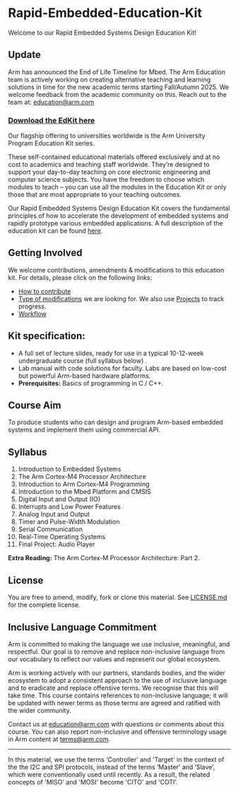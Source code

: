 
# Rapid-Embedded-Education-Kit

Welcome to our Rapid Embedded Systems Design Education Kit!

## Update

Arm has announced the End of Life Timeline for Mbed. The Arm Education team is actively working on creating alternative teaching and learning solutions in time for the new academic terms starting Fall/Autumn 2025. We welcome feedback from the academic community on this. Reach out to the team at: education@arm.com

### [Download the EdKit here](https://github.com/arm-university/Rapid-Embedded-Education-Kit/archive/refs/heads/main.zip)

Our flagship offering to universities worldwide is the Arm University Program Education Kit series.

These self-contained educational materials offered exclusively and at no cost to academics and teaching staff worldwide. They’re designed to support your day-to-day teaching on core electronic engineering and computer science subjects. You have the freedom to choose which modules to teach – you can use all the modules in the Education Kit or only those that are most appropriate to your teaching outcomes.

Our Rapid Embedded Systems Design Education Kit covers the fundamental principles of how to accelerate the development of embedded systems and rapidly prototype various embedded applications. A full description of the education kit can be found [here](https://www.arm.com/resources/education/education-kits/rapid-embedded-systems). 

## Getting Involved
We welcome contributions, amendments & modifications to this education kit. For details, please click on the following links:

* [How to contribute](https://github.com/arm-university/Rapid-Embedded-Education-Kit/blob/main/Contributions_and_Modifications/Contributions_And_Modifications.md)
* [Type of modifications](https://github.com/arm-university/Rapid-Embedded-Education-Kit/blob/main/Contributions_and_Modifications/Desired_Contributions.md) we are looking for. We also use [Projects](https://github.com/arm-university/Rapid-Embedded-Education-Kit/projects) to track progress.
* [Workflow](https://github.com/arm-university/Rapid-Embedded-Education-Kit/blob/main/Contributions_and_Modifications/workflow.pdf)


 ## Kit specification:

* A full set of lecture slides, ready for use in a typical 10-12-week undergraduate course (full syllabus below) .
* Lab manual with code solutions for faculty. Labs are based on low-cost but powerful Arm-based hardware platforms. 
* **Prerequisites:** Basics of programming in C / C++.

## Course Aim
To produce students who can design and program Arm-based embedded systems and implement them using commercial API.

## Syllabus
1. Introduction to Embedded Systems
1. The Arm Cortex-M4 Processor Architecture
1. Introduction to Arm Cortex-M4 Programming
1. Introduction to the Mbed Platform and CMSIS
1. Digital Input and Output (IO)
1. Interrupts and Low Power Features
1. Analog Input and Output
1. Timer and Pulse-Width Modulation
1. Serial Communication
1. Real-Time Operating Systems
1. Final Project: Audio Player

**Extra Reading:** The Arm Cortex-M Processor Architecture: Part 2.

## License
You are free to amend, modify, fork or clone this material. See [LICENSE.md](https://github.com/arm-university/Rapid-Embedded-Education-Kit/blob/main/License/LICENSE.md) for the complete license.

## Inclusive Language Commitment
Arm is committed to making the language we use inclusive, meaningful, and respectful. Our goal is to remove and replace non-inclusive language from our vocabulary to reflect our values and represent our global ecosystem.
 
Arm is working actively with our partners, standards bodies, and the wider ecosystem to adopt a consistent approach to the use of inclusive language and to eradicate and replace offensive terms. We recognise that this will take time. This course contains references to non-inclusive language; it will be updated with newer terms as those terms are agreed and ratified with the wider community. 
 
Contact us at education@arm.com with questions or comments about this course. You can also report non-inclusive and offensive terminology usage in Arm content at terms@arm.com.

------------------------------

In this material, we use the terms ‘Controller’ and 'Target' in the context of the the I2C and SPI protocols, instead of the terms ‘Master’ and ‘Slave’, which were conventionally used until recently. As a result, the related concepts of 'MISO' and 'MOSI' become 'CITO' and 'COTI'.
